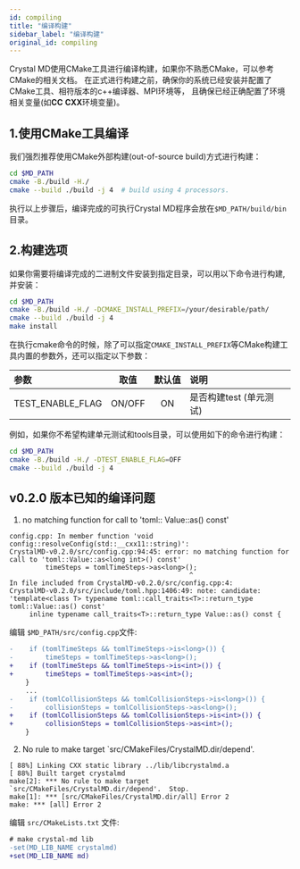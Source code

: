 ```yaml
---
id: compiling
title: "编译构建"
sidebar_label: "编译构建"
original_id: compiling
---
```


Crystal MD使用CMake工具进行编译构建，如果你不熟悉CMake，可以参考CMake的相关文档。
在正式进行构建之前，确保你的系统已经安装并配置了CMake工具、相符版本的c++编译器、MPI环境等，
且确保已经正确配置了环境相关变量(如**CC** **CXX**环境变量)。

## 1.使用CMake工具编译
我们强烈推荐使用CMake外部构建(out-of-source build)方式进行构建：
```bash
cd $MD_PATH
cmake -B./build -H./
cmake --build ./build -j 4  # build using 4 processors.
```
执行以上步骤后，编译完成的可执行Crystal MD程序会放在`$MD_PATH/build/bin`目录。

## 2.构建选项
如果你需要将编译完成的二进制文件安装到指定目录，可以用以下命令进行构建,并安装：
```bash
cd $MD_PATH
cmake -B./build -H./ -DCMAKE_INSTALL_PREFIX=/your/desirable/path/
cmake --build ./build -j 4
make install
```

在执行cmake命令的时候，除了可以指定`CMAKE_INSTALL_PREFIX`等CMake构建工具内置的参数外，还可以指定以下参数：

|  参数 | 取值 | 默认值  |  说明 |
| :-   | :-:  | :-:	| :-   |
| TEST_ENABLE_FLAG       | ON/OFF	| ON | 是否构建test (单元测试) |

例如，如果你不希望构建单元测试和tools目录，可以使用如下的命令进行构建：
```bash
cd $MD_PATH
cmake -B./build -H./ -DTEST_ENABLE_FLAG=OFF
cmake --build ./build -j 4
```

## v0.2.0 版本已知的编译问题
1.  no matching function for call to 'toml:: Value::as<long int>() const'

```long
config.cpp: In member function 'void config::resolveConfig(std::__cxx11::string)':
CrystalMD-v0.2.0/src/config.cpp:94:45: error: no matching function for call to 'toml::Value::as<long int>() const'
         timeSteps = tomlTimeSteps->as<long>();
                                             ^
In file included from CrystalMD-v0.2.0/src/config.cpp:4:
CrystalMD-v0.2.0/src/include/toml.hpp:1406:49: note: candidate: 'template<class T> typename toml::call_traits<T>::return_type toml::Value::as() const'
     inline typename call_traits<T>::return_type Value::as() const {
```

编辑 `$MD_PATH/src/config.cpp`文件:
```diff
-    if (tomlTimeSteps && tomlTimeSteps->is<long>()) {
-        timeSteps = tomlTimeSteps->as<long>();
+    if (tomlTimeSteps && tomlTimeSteps->is<int>()) {
+        timeSteps = tomlTimeSteps->as<int>();
    }
    ...
-    if (tomlCollisionSteps && tomlCollisionSteps->is<long>()) {
-        collisionSteps = tomlCollisionSteps->as<long>();
+    if (tomlCollisionSteps && tomlCollisionSteps->is<int>()) {
+        collisionSteps = tomlCollisionSteps->as<int>();
    }

```

2. No rule to make target `src/CMakeFiles/CrystalMD.dir/depend'.

```log
[ 88%] Linking CXX static library ../lib/libcrystalmd.a
[ 88%] Built target crystalmd
make[2]: *** No rule to make target `src/CMakeFiles/CrystalMD.dir/depend'.  Stop.
make[1]: *** [src/CMakeFiles/CrystalMD.dir/all] Error 2
make: *** [all] Error 2
```

编辑 `src/CMakeLists.txt` 文件:
```diff
# make crystal-md lib
-set(MD_LIB_NAME crystalmd)
+set(MD_LIB_NAME md)
```
